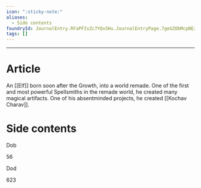 ```yaml
---
icon: ":sticky-note:"
aliases:
  - Side contents
foundryId: JournalEntry.RFaPFIsZc7YQx5Hu.JournalEntryPage.7geGZObMcpNEzTfS
tags: []
---
```

---
# Article

An [[Elf]] born soon after the Growth, into a world remade. One of the first and most powerful Spellsmiths in the remade world, he created many magical artifacts. One of his absentminded projects, he created [[Kochav Charav]].


# Side contents
Dob

56

Dod

623